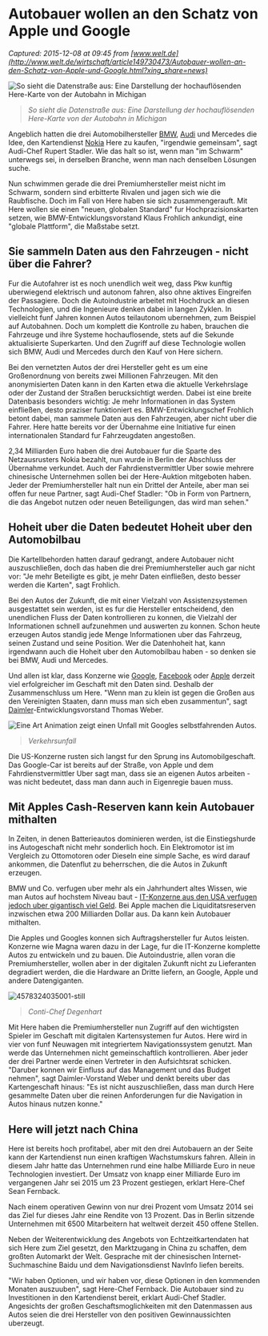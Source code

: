 # Autobauer wollen an den Schatz von Apple und Google

_Captured: 2015-12-08 at 09:45 from [www.welt.de](http://www.welt.de/wirtschaft/article149730473/Autobauer-wollen-an-den-Schatz-von-Apple-und-Google.html?xing_share=news)_

![
So sieht die Datenstraße aus: Eine Darstellung der hochauflösenden Here-Karte von der Autobahn in Michigan
](http://img.welt.de/img/wirtschaft/crop149730472/7219731017-ci3x2l-w540/Mobilitaet-von-morgen-beginnt-mit-digitalen-Echtzeit-Karten.jpg)

> _So sieht die Datenstraße aus: Eine Darstellung der hochauflösenden Here-Karte von der Autobahn in Michigan_

Angeblich hatten die drei Automobilhersteller [BMW](http://www.welt.de/themen/bmw/), [Audi](http://www.welt.de/themen/audi/) und Mercedes die Idee, den Kartendienst [Nokia](http://www.welt.de/themen/nokia/) Here zu kaufen, "irgendwie gemeinsam", sagt Audi-Chef Rupert Stadler. Wie das halt so ist, wenn man "im Schwarm" unterwegs sei, in derselben Branche, wenn man nach denselben Lösungen suche.

Nun schwimmen gerade die drei Premiumhersteller meist nicht im Schwarm, sondern sind erbitterte Rivalen und jagen sich wie die Raubfische. Doch im Fall von Here haben sie sich zusammengerauft. Mit Here wollen sie einen "neuen, globalen Standard" fur Hochprazisionskarten setzen, wie BMW-Entwicklungsvorstand Klaus Frohlich ankundigt, eine "globale Plattform", die Maßstabe setzt.

## Sie sammeln Daten aus den Fahrzeugen - nicht über die Fahrer?

Fur die Autofahrer ist es noch unendlich weit weg, dass Pkw kunftig uberwiegend elektrisch und autonom fahren, also ohne aktives Eingreifen der Passagiere. Doch die Autoindustrie arbeitet mit Hochdruck an diesen Technologien, und die Ingenieure denken dabei in langen Zyklen. In vielleicht funf Jahren konnen Autos teilautonom ubernehmen, zum Beispiel auf Autobahnen. Doch um komplett die Kontrolle zu haben, brauchen die Fahrzeuge und ihre Systeme hochauflosende, stets auf die Sekunde aktualisierte Superkarten. Und den Zugriff auf diese Technologie wollen sich BMW, Audi und Mercedes durch den Kauf von Here sichern.

Bei den vernetzten Autos der drei Hersteller geht es um eine Großenordnung von bereits zwei Millionen Fahrzeugen. Mit den anonymisierten Daten kann in den Karten etwa die aktuelle Verkehrslage oder der Zustand der Straßen berucksichtigt werden. Dabei ist eine breite Datenbasis besonders wichtig: Je mehr Informationen in das System einfließen, desto praziser funktioniert es. BMW-Entwicklungschef Frohlich betont dabei, man sammele Daten aus den Fahrzeugen, aber nicht uber die Fahrer. Here hatte bereits vor der Übernahme eine Initiative fur einen internationalen Standard fur Fahrzeugdaten angestoßen.

2,34 Milliarden Euro haben die drei Autobauer fur die Sparte des Netzausrusters Nokia bezahlt, nun wurde in Berlin der Abschluss der Übernahme verkundet. Auch der Fahrdienstvermittler Uber sowie mehrere chinesische Unternehmen sollen bei der Here-Auktion mitgeboten haben. Jeder der Premiumhersteller halt nun ein Drittel der Anteile, aber man sei offen fur neue Partner, sagt Audi-Chef Stadler: "Ob in Form von Partnern, die das Angebot nutzen oder neuen Beteiligungen, das wird man sehen."

## Hoheit uber die Daten bedeutet Hoheit uber den Automobilbau

Die Kartellbehorden hatten darauf gedrangt, andere Autobauer nicht auszuschließen, doch das haben die drei Premiumhersteller auch gar nicht vor: "Je mehr Beteiligte es gibt, je mehr Daten einfließen, desto besser werden die Karten", sagt Frohlich.

Bei den Autos der Zukunft, die mit einer Vielzahl von Assistenzsystemen ausgestattet sein werden, ist es fur die Hersteller entscheidend, den unendlichen Fluss der Daten kontrollieren zu konnen, die Vielzahl der Informationen schnell aufzunehmen und auswerten zu konnen. Schon heute erzeugen Autos standig jede Menge Informationen uber das Fahrzeug, seinen Zustand und seine Position. Wer die Datenhoheit hat, kann irgendwann auch die Hoheit uber den Automobilbau haben - so denken sie bei BMW, Audi und Mercedes.

Und allen ist klar, dass Konzerne wie [Google](http://www.welt.de/themen/google/), [Facebook](http://www.welt.de/themen/facebook/) oder [Apple](http://www.welt.de/themen/apple/) derzeit viel erfolgreicher im Geschaft mit den Daten sind. Deshalb der Zusammenschluss um Here. "Wenn man zu klein ist gegen die Großen aus den Vereinigten Staaten, dann muss man sich eben zusammentun", sagt [Daimler](http://www.welt.de/themen/daimler/)-Entwicklungsvorstand Thomas Weber.

![Eine Art Animation zeigt einen Unfall mit Googles selbstfahrenden Autos.](http://img.welt.de/img/videos/crop144224228/4179275882-ci3x2l-w300/ZOOMIN-AA7DDD4E-CF83-95CA-6DA908711178772E-500k-still.jpg)

> _Verkehrsunfall_

Die US-Konzerne rusten sich langst fur den Sprung ins Automobilgeschaft. Das Google-Car ist bereits auf der Straße, von Apple und dem Fahrdienstvermittler Uber sagt man, dass sie an eigenen Autos arbeiten - was nicht bedeutet, dass man dann auch in Eigenregie bauen muss.

## Mit Apples Cash-Reserven kann kein Autobauer mithalten

In Zeiten, in denen Batterieautos dominieren werden, ist die Einstiegshurde ins Autogeschaft nicht mehr sonderlich hoch. Ein Elektromotor ist im Vergleich zu Ottomotoren oder Dieseln eine simple Sache, es wird darauf ankommen, die Datenflut zu beherrschen, die die Autos in Zukunft erzeugen.

BMW und Co. verfugen uber mehr als ein Jahrhundert altes Wissen, wie man Autos auf hochstem Niveau baut - [IT-Konzerne aus den USA verfugen jedoch uber gigantisch viel Geld](http://www.welt.de/finanzen/article146752197/Apple-kann-VW-jetzt-aus-der-Portokasse-bezahlen.html). Bei Apple machen die Liquiditatsreserven inzwischen etwa 200 Milliarden Dollar aus. Da kann kein Autobauer mithalten.

Die Apples und Googles konnen sich Auftragshersteller fur Autos leisten. Konzerne wie Magna waren dazu in der Lage, fur die IT-Konzerne komplette Autos zu entwickeln und zu bauen. Die Autoindustrie, allen voran die Premiumhersteller, wollen aber in der digitalen Zukunft nicht zu Lieferanten degradiert werden, die die Hardware an Dritte liefern, an Google, Apple und andere Datengiganten.

![4578324035001-still](http://img.welt.de/img/videos/crop148034826/358927844-ci3x2l-w300/4578324035001-still.jpg)

> _Conti-Chef Degenhart_

Mit Here haben die Premiumhersteller nun Zugriff auf den wichtigsten Spieler im Geschaft mit digitalen Kartensystemen fur Autos. Here wird in vier von funf Neuwagen mit integriertem Navigationssystem genutzt. Man werde das Unternehmen nicht gemeinschaftlich kontrollieren. Aber jeder der drei Partner werde einen Vertreter in den Aufsichtsrat schicken. "Daruber konnen wir Einfluss auf das Management und das Budget nehmen", sagt Daimler-Vorstand Weber und denkt bereits uber das Kartengeschaft hinaus: "Es ist nicht auszuschließen, dass man durch Here gesammelte Daten uber die reinen Anforderungen fur die Navigation in Autos hinaus nutzen konne."

## Here will jetzt nach China

Here ist bereits hoch profitabel, aber mit den drei Autobauern an der Seite kann der Kartendienst nun einen kraftigen Wachstumskurs fahren. Allein in diesem Jahr hatte das Unternehmen rund eine halbe Milliarde Euro in neue Technologien investiert. Der Umsatz von knapp einer Milliarde Euro im vergangenen Jahr sei 2015 um 23 Prozent gestiegen, erklart Here-Chef Sean Fernback.

Nach einem operativen Gewinn von nur drei Prozent vom Umsatz 2014 sei das Ziel fur dieses Jahr eine Rendite von 13 Prozent. Das in Berlin sitzende Unternehmen mit 6500 Mitarbeitern hat weltweit derzeit 450 offene Stellen.

Neben der Weiterentwicklung des Angebots von Echtzeitkartendaten hat sich Here zum Ziel gesetzt, den Marktzugang in China zu schaffen, dem großten Automarkt der Welt. Gesprache mit der chinesischen Internet-Suchmaschine Baidu und dem Navigationsdienst NavInfo liefen bereits.

"Wir haben Optionen, und wir haben vor, diese Optionen in den kommenden Monaten auszuuben", sagt Here-Chef Fernback. Die Autobauer sind zu Investitionen in den Kartendienst bereit, erklart Audi-Chef Stadler. Angesichts der großen Geschaftsmoglichkeiten mit den Datenmassen aus Autos seien die drei Hersteller von den positiven Gewinnaussichten uberzeugt.
